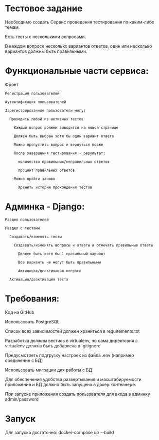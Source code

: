 # Тестовое задание

Необходимо создать Сервис проведения тестирования по каким-либо темам. 

Есть тесты с несколькими вопросами.

В каждом вопросе несколько вариантов ответов, один или несколько вариантов должны быть правильными. 


# Функциональные части сервиса:

  Фронт

    Регистрация пользователей

    Аутентификация пользователей

    Зарегистрированные пользователи могут

      Проходить любой из активных тестов

        Каждый вопрос должен выводится на новой странице

        Должен быть выбран хотя бы один вариант ответа

        Можно пропустить вопрос и вернуться позже

        После завершения тестирования - результат:

          количество правильных/неправильных ответов

          процент правильных ответов

        Можно пройти заново

          Хранить историю прохождения тестов

 

  # Админка - Django:

    Раздел пользователей

    Раздел с тестами

      Создавать/изменять тесты

        Создавать/изменять вопросы и ответы и отмечать правильные ответы

          Должен быть хотя бы 1 правильный вариант

          Все варианты не могут быть правильными

          Активация/деактивация вопроса

      Активация/деактивация теста

 

# Требования:

  Код на GitHub

  Использовать PostgreSQL

  Список всех зависимостей должен храниться в requirements.txt

  Разработка должны вестись в virtualenv, но сама директория с virtualenv должна быть добавлена в .gitignore

  Предусмотреть подгрузку настроек из файла .env (например соединение с БД)

  Использовать миграции для работы с БД

  Для обеспечения удобства развертывания и масштабируемости приложение и БД должно быть запущено в докер контейнере.

  При запуске приложения создать пользователя для входа в админку admin/password

# Запуск
Для запуска достаточно: docker-compose up --build
